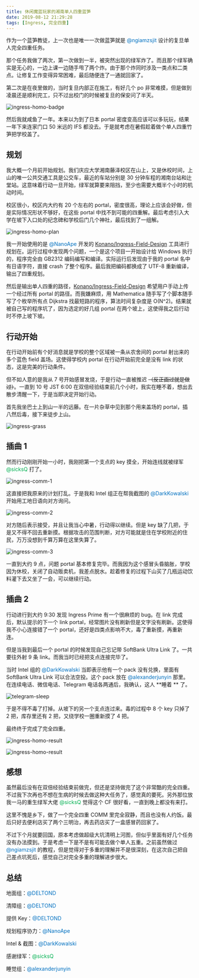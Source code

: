 ```yaml
---
title: 休闲魔蓝玩家的湘南单人四重蓝笋
date: 2019-08-12 21:29:28
tags: [Ingress, 完全四重]
---
```


作为一个蓝笋教徒，上一次也是唯一一次做蓝笋就是 <span style="color: rgb(0, 112, 192);">@ngiamzsjit</span> 设计的复旦单人完全四重任务。

那个任务我做了两次，第一次做到一半，被突然出现的绿军炸了。而且那个绿军确实是无心的，一边上课一边随手甩了两个炸。由于那个炸同时涉及一类点和二类点。让修复工作变得异常困难，最后随便连了一通就回家了。

第二次是在夜里做的，当时复旦内部正在施工，有好几个 po 非常难摸，但是做到凌晨还是顺利完工，只不过出校门的时候被复旦的保安问了半天。

![ingress-homo-badge](/assets/images/ingress-homo-badge.png)

然后我就咸鱼了一年。本来以为到了日本 portal 密度变高应该可以多玩玩，结果一年下来连家门口 50 米远的 IFS 都没去。于是就考虑在暑假趁着做个单人四重竹笋把学校盖了。

## 规划

我大概一个月前开始规划。我们庆应大学湘南藤泽校区在山上，又是休校时间，上山的唯一公共交通工具是公交车，最近的车站分别是 30 分钟车程的湘南台站和辻堂站。这意味着行动一旦开始，绿军就算要来阻挡，至少也需要大概半个小时的机动时间。

校区很小，校区内大约有 20 个左右的 portal，密度很高，理论上应该会好做，但是实际情况形状不够好，在这些 portal 中找不到可能的四重解。最后考虑引入大学在坡下入口处的纪念碑和学校后门几个神社，最后找到了一组解。

![ingress-homo-plan](/assets/images/ingress-homo-plan.png)

我一开始使用的是 <span style="color: rgb(0, 112, 192);">@NanoApe</span> 开发的 [Konano/Ingress-Field-Design](https://github.com/Konano/Ingress-Field-Design/) 工具进行规划在。运行过程中发现两个问题，一个是这个项目一开始设计给 Windows 执行的，程序完全由 GB2312 编码编写和编译。实际运行后发现由于我的 portal 名中有日语字符，直接 crash 了整个程序。最后我把编码都换成了 UTF-8 重新编译，输出了四重规划。

然后是输出单人四重的路径，[Konano/Ingress-Field-Design](https://github.com/Konano/Ingress-Field-Design/) 希望用户手动上传一个经过所有 portal 的路径。而我嫌麻烦，用 Mathematica 随手写了个脚本随手写了个枚举所有点 Dijkstra 找最短路的程序，算法时间复杂度是 O(N^2)。结果就被自己写的程序坑了，因为选定的好几组 portal 在两个坡上，这使得我之后行动时不停上坡下坡。

## 行动开始

在行动开始前有个好消息就是学校的整个区域被一条从农舍间的 portal 射出来的多个蓝色 field 盖场。这使得学校内 portal 在行动开始前完全是没有 link 的状态，这是完美的行动条件。

但不如人意的是我从 7 号开始感冒发烧，于是行动一直被推迟 ~~（反正画过就是做过）~~。一直到 10 号 JST 6:00 在双倍经验结束前几个小时，我实在睡不着，想出去散步清醒一下，于是当即决定开始行动。

首先我坐巴士上到山一半的远藤。在一片杂草中见到那个用来盖场的 portal，插八然后毒，接下来徒步上山。

![ingress-grass](/assets/images/ingress-grass.png)

## 插曲 1

然而行动刚刚开始一小时，我刚把第一个支点的 key 摸全，开始连线就被绿军 <span style="color: rgb(0, 176, 80);">@sicksQ </span> 打了。

![ingress-comm-1](/assets/images/ingress-comm-1.png)

这直接把我原来的计划打乱。于是我和 Intel 组正在帮我截图的 <span style="color: rgb(0, 112, 192);">@DarkKowalski</span> 开始用工地日语向对方询问。

![ingress-comm-2](/assets/images/ingress-comm-2.png)

对方随后表示接受，并且让我当心中暑，行动得以继续。但是 key 缺了几把，于是又不得不回去重新摸。根据攻击的范围判断，对方可能就是住在学校附近的住民，万万没想到千算万算在这里失算了。

![ingress-comm-3](/assets/images/ingress-comm-3.png)

一直到大约 9 点，问题 portal 基本修复完毕。而我因为这个感冒头昏脑胀，学校因为休校，关闭了自动贩卖机，我差点脱水。趁着修复的过程下山买了几瓶运动饮料灌下去又坐了一会，可以继续行动。

## 插曲 2

行动进行到大约 9:30 发现 Ingress Prime 有一个很麻烦的 bug。在 link 完成后，默认提示的下一个 link portal，经常图片没有刷新但是文字没有刷新。这使得我不小心连接错了一个 portal，还好是四类点影响不大，毒了重新摸，再重新连。

但是当我到最后一个 portal 的时候发现自己忘记带 SoftBank Ultra Link 了。一共要往外射 9 条 link。而我当时已经把支点连接完毕了。

当时 Intel 组的 <span style="color: rgb(0, 112, 192);">@DarkKowalski</span> 当即表示他有一个 pack 没有兑换，里面有 SoftBank Ultra Link 可以合法空投。这个 pack 放在 <span style="color: rgb(0, 112, 192);">@alexanderjunyin</span> 那里。在连续电话、微信电话、Telegram 电话各两通后，我确认，这人 **睡着 ** 了。

![telegram-sleep](/assets/images/telegram-sleep.png)

于是不得不毒了打掉。从坡下的另一个支点连过来。毒的过程中 8 个 key 只掉了 2 把，库存里还有 2 把，又绕学校一圈重新摸了 4 把。

最终终于完成了完全四重。

![ingress-homo-result](/assets/images/ingress-homo-result.gif)

![ingress-homo-result](/assets/images/ingress-homo-result.png)

## 感想

虽然最后没有在双倍经验结束前做完，但还是坚持做完了这个非常酷的完全四重。不过我下次再也不想在生病的时候去做这种大任务了，感觉真的要死。另外那位放我一马的重生绿军大佬 <span style="color: rgb(0, 176, 80);"> @sicksQ </span> 觉得这个 CF 很好看，一直到晚上都没有来打。

这里不愧是乡下，做了一个完全四重 COMM 里完全寂静，而且也没有人约饭。最后只好去便利店买了两个三明治，再去药店买了一盒感冒药回家了。

不过下个月就要回国，原本考虑做超级大坑清明上河图，但似乎里面有好几个任务没有办法摸到。于是考虑一下是不是有可能去做个单人五重。之前虽然做过 <span style="color: rgb(0, 112, 192);">@ngiamzsjit</span> 的教程，但是觉得对于多重的理解并不是很深刻，在这次自己把自己差点坑死后，感觉自己对完全多重的理解进步很大。


## 总结

地面组：<span style="color: rgb(0, 112, 192);">@DELTOND</span>

清障组：<span style="color: rgb(0, 112, 192);">@DELTOND</span>

提供 Key：<span style="color: rgb(0, 112, 192);">@DELTOND</span>

规划程序协力：<span style="color: rgb(0, 112, 192);">@NanoApe</span>

Intel & 截图：<span style="color: rgb(0, 112, 192);">@DarkKowalski</span>

感谢绿军：<span style="color: rgb(0, 176, 80);">@sicksQ </span>

睡觉组：<span style="color: rgb(0, 112, 192);">@alexanderjunyin</span>
